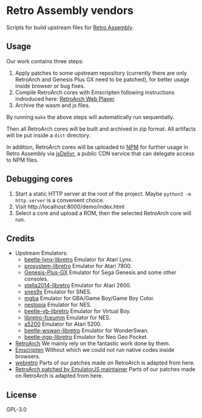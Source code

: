 # Retro Assembly vendors

Scripts for build upstream files for [Retro Assembly](https://github.com/arianrhodsandlot/retro-assembly).

## Usage
Our work contains three steps:
1. Apply patches to some upstream repository (currently there are only RetroArch and Genesis Plus GX need to be patched), for better usage inside browser or bug fixes.
2. Compile RetroArch cores with Emscripten following instructions indroduced here: [RetroArch Web Player](https://github.com/libretro/RetroArch/blob/master/pkg/emscripten/README.md).
3. Archive the wasm and js files.

By running `make` the above steps will automatically run sequentially.

Then all RetroArch cores will be built and archived in zip format. All artifacts will be put inside a `dist` directory.

In addition, RetroArch cores will be uploaded to [NPM](https://www.npmjs.com/package/retro-assembly-vendors) for further usage in Retro Assembly via [jsDelivr](https://www.jsdelivr.com), a public CDN service that can delegate access to NPM files.

## Debugging cores
1. Start a static HTTP server at the root of the project. Maybe `python3 -m http.server` is a convenient choice.
2. Visit http://localhost:8000/demo/index.html
3. Select a core and upload a ROM, then the selected RetroArch core will run.

## Credits
+ Upstream Emulators:
  + [beetle-lynx-libretro](https://github.com/libretro/beetle-lynx-libretro) Emulator for Atari Lynx.
  + [prosystem-libretro](https://github.com/libretro/prosystem-libretro) Emulator for Atari 7800.
  + [Genesis-Plus-GX](https://github.com/libretro/Genesis-Plus-GX) Emulator for Sega Genesis and some other consoles.
  + [stella2014-libretro](https://github.com/libretro/stella2014-libretro) Emulator for Atari 2600.
  + [snes9x](https://github.com/libretro/snes9x) Emulator for SNES.
  + [mgba](https://github.com/libretro/mgba) Emulator for GBA/Game Boy/Game Boy Color.
  + [nestopia](https://github.com/libretro/nestopia) Emulator for NES.
  + [beetle-vb-libretro](https://github.com/libretro/beetle-vb-libretro) Emulator for Virtual Boy.
  + [libretro-fceumm](https://github.com/libretro/libretro-fceumm) Emulator for NES.
  + [a5200](https://github.com/libretro/a5200) Emulator for Atari 5200.
  + [beetle-wswan-libretro](https://github.com/libretro/beetle-wswan-libretro) Emulator for WonderSwan.
  + [beetle-ngp-libretro](https://github.com/libretro/beetle-ngp-libretro) Emulator for Neo Geo Pocket.
+ [RetroArch](https://github.com/libretro/retroarch) We mainly rely on the fantastic work done by them.
+ [Emscripten](https://github.com/emscripten-core/emscripten) Without which we could not run native codes inside browsers.
+ [webretro](https://github.com/BinBashBanana/webretro) Parts of our patches made on RetroArch is adapted from here.
+ [RetroArch patched by EmulatorJS maintainer](https://github.com/EmulatorJS/retroarch) Parts of our patches made on RetroArch is adapted from here.

## License
GPL-3.0
